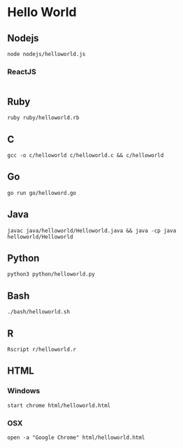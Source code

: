 # Hello World
## Nodejs
```
node nodejs/helloworld.js
```
### ReactJS
```

```
## Ruby
```
ruby ruby/helloworld.rb
```
## C
```
gcc -o c/helloworld c/helloworld.c && c/helloworld
```
## Go
```
go run go/helloword.go
```
## Java
```
javac java/helloworld/Helloworld.java && java -cp java helloworld/Helloworld 
```
## Python
```
python3 python/helloworld.py
```
## Bash
```
./bash/helloworld.sh
```
## R
```
Rscript r/helloworld.r
```
## HTML
### Windows
```
start chrome html/helloworld.html
```
### OSX
```
open -a "Google Chrome" html/helloworld.html
```
